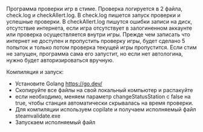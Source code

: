 Программа проверки игр в стиме. Проверка логируется в 2 файла, check.log и checkAllert.log. В check.log пишется запуск проверки и успешные проверки. В checkAllert.log пишутся ошибки записи на диск, отсутствие интернета, если игра отсутствует в залогиненном аккаунте или проверка осуществляется внутри игры. Прежде чем записать что интернет не доступен и пропустить проверку игры, будет сделано 5 попыток и только потом проверка текущей игры пропустится. Если стим не запущен, программа сама его запустит, но если нет автологина, нужно будет авторизироваться вручную. 

Компиляция и запуск:

- Установите Golang https://go.dev/
- Скопируйте все файлы на свой локальный компьютер и распакуйте
- если необходимо, меняем параметр changeStatusStation с false на true, чтобы станция автоматически скрывалась на время проверки. 
- Для компиляции используем copilate и получаем исполняемый файл steamvalidate.exe
- Запускаем исполняемый файл
